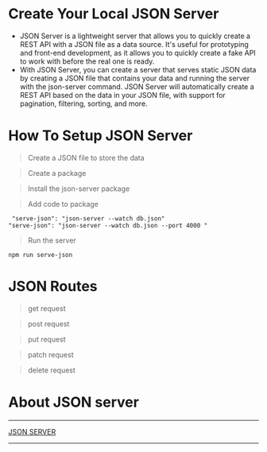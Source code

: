 # Create Your Local JSON Server
<ul>
 <li>JSON Server is a lightweight server that allows you to quickly create a REST API with a JSON file as a data source. It's useful for prototyping and front-end development, as it allows you to quickly create a fake API to work with before the real one is ready.</li>
  <li>With JSON Server, you can create a server that serves static JSON data by creating a JSON file that contains your data and running the server with the json-server command. JSON Server will automatically create a REST API based on the data in your JSON file, with support for pagination, filtering, sorting, and more.</li>
</ul>

# How To Setup JSON Server
> Create a JSON file to store the data

> Create a package

> Install the json-server package

> Add code to package
 ```
  "serve-json": "json-server --watch db.json"
 "serve-json": "json-server --watch db.json --port 4000 "
 ```
> Run the server
```
npm run serve-json
```

# JSON Routes

> get request

> post request

> put request

> patch request

> delete request

# About JSON server

<hr/>

[JSON SERVER](https://www.npmjs.com/package/json-server)

<hr/>
